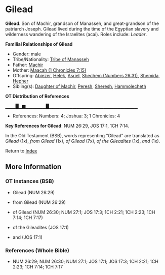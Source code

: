 # Gilead
**Gilead**. 
Son of Machir, grandson of Manasseh, and great-grandson of the patriarch Joseph. Gilead lived during the time of the Egyptian slavery and wilderness wandering of the Israelites (acai). 
Roles include: 
_Leader_. 




**Familial Relationships of Gilead**


* Gender: male
* Tribe/Nationality: [Tribe of Manasseh](../../../groups/md/acai/Manasseh.md)
* Father: [Machir](Machir.md)
* Mother: [Maacah (1 Chronicles 7:15)](Maacah.5.md)
* Offspring: [Abiezer](Abiezer.md), [Helek](Helek.md), [Asriel](Asriel.md), [Shechem (Numbers 26:31)](Shechem.2.md), [Shemida](Shemida.md), [Hepher](Hepher.md)
* Sibling(s): [Daughter of Machir](DaughterOfMachir.md), [Peresh](Peresh.md), [Sheresh](Sheresh.md), [Hammolecheth](Hammolecheth.md)


**OT Distribution of References**

▁▁▁█▁▆▁▁▁▁▁▁█▁▁▁▁▁▁▁▁▁▁▁▁▁▁▁▁▁▁▁▁▁▁▁▁▁▁
* References: Numbers: 4; Joshua: 3; 1 Chronicles: 4



**Key References for Gilead**: 
NUM 26:29, JOS 17:1, 1CH 7:14. 


In the Old Testament (BSB), words representing “Gilead” are translated as 
*Gilead* (1x), *from Gilead* (1x), *of Gilead* (7x), *of the Gileadites* (1x), *and* (1x). 




Return to [Index](00-Index.md)

## More Information

### OT Instances (BSB)

* Gilead (NUM 26:29)

* from Gilead (NUM 26:29)

* of Gilead (NUM 26:30; NUM 27:1; JOS 17:3; 1CH 2:21; 1CH 2:23; 1CH 7:14; 1CH 7:17)

* of the Gileadites (JOS 17:1)

* and (JOS 17:1)



### References (Whole Bible)

* NUM 26:29; NUM 26:30; NUM 27:1; JOS 17:1; JOS 17:3; 1CH 2:21; 1CH 2:23; 1CH 7:14; 1CH 7:17



